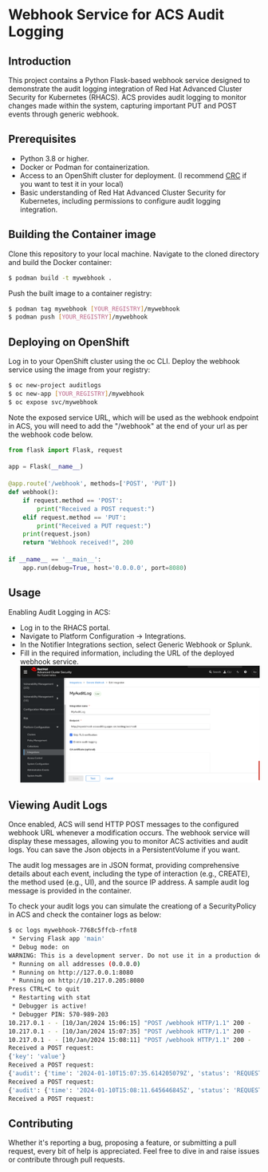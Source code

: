 # Webhook Service for ACS Audit Logging

## Introduction

This project contains a Python Flask-based webhook service designed to demonstrate the audit logging integration of Red Hat Advanced Cluster Security for Kubernetes (RHACS). ACS provides audit logging to monitor changes made within the system, capturing important PUT and POST events through generic webhook. 


## Prerequisites

* Python 3.8 or higher.
* Docker or Podman for containerization.
* Access to an OpenShift cluster for deployment. (I recommend [CRC](https://github.com/crc-org/crc) if you want to test it in your local)
* Basic understanding of Red Hat Advanced Cluster Security for Kubernetes, including permissions to configure audit logging integration.


## Building the Container image

Clone this repository to your local machine. Navigate to the cloned directory and build the Docker container:

```bash
$ podman build -t mywebhook .
```

Push the built image to a container registry:

```bash
$ podman tag mywebhook [YOUR_REGISTRY]/mywebhook
$ podman push [YOUR_REGISTRY]/mywebhook
```

## Deploying on OpenShift
Log in to your OpenShift cluster using the oc CLI. Deploy the webhook service using the image from your registry:

```bash
$ oc new-project auditlogs
$ oc new-app [YOUR_REGISTRY]/mywebhook
$ oc expose svc/mywebhook
```

Note the exposed service URL, which will be used as the webhook endpoint in ACS, you will need to add the "/webhook" at the end of your url as per the webhook code below.

```python
from flask import Flask, request

app = Flask(__name__)

@app.route('/webhook', methods=['POST', 'PUT'])
def webhook():
    if request.method == 'POST':
        print("Received a POST request:")
    elif request.method == 'PUT':
        print("Received a PUT request:")
    print(request.json)
    return "Webhook received!", 200

if __name__ == '__main__':
    app.run(debug=True, host='0.0.0.0', port=8080)
```

## Usage
Enabling Audit Logging in ACS:

* Log in to the RHACS portal.
* Navigate to Platform Configuration → Integrations.
* In the Notifier Integrations section, select Generic Webhook or Splunk.
* Fill in the required information, including the URL of the deployed webhook service.
![Generic WebHook Configuration in ACS](/images/genericwebhook.png)

## Viewing Audit Logs

Once enabled, ACS will send HTTP POST messages to the configured webhook URL whenever a modification occurs. The webhook service will display these messages, allowing you to monitor ACS activities and audit logs. You can save the Json objects in a PersistentVolume if you want. 

The audit log messages are in JSON format, providing comprehensive details about each event, including the type of interaction (e.g., CREATE), the method used (e.g., UI), and the source IP address. A sample audit log message is provided in the container.

To check your audit logs you can simulate the creationg of a SecurityPolicy in ACS and check the container logs as below:

```bash
$ oc logs mywebhook-7768c5ffcb-rfnt8
 * Serving Flask app 'main'
 * Debug mode: on
WARNING: This is a development server. Do not use it in a production deployment. Use a production WSGI server instead.
 * Running on all addresses (0.0.0.0)
 * Running on http://127.0.0.1:8080
 * Running on http://10.217.0.205:8080
Press CTRL+C to quit
 * Restarting with stat
 * Debugger is active!
 * Debugger PIN: 570-989-203
10.217.0.1 - - [10/Jan/2024 15:06:15] "POST /webhook HTTP/1.1" 200 -
10.217.0.1 - - [10/Jan/2024 15:07:35] "POST /webhook HTTP/1.1" 200 -
10.217.0.1 - - [10/Jan/2024 15:08:11] "POST /webhook HTTP/1.1" 200 -
Received a POST request:
{'key': 'value'}
Received a POST request:
{'audit': {'time': '2024-01-10T15:07:35.614205079Z', 'status': 'REQUEST_SUCCEEDED', 'user': {'friendlyName': 'kubeadmin', 'permissions': {'resourceToAccess': {'Access': 'READ_WRITE_ACCESS', 'Administration': 'READ_WRITE_ACCESS', 'Alert': 'READ_WRITE_ACCESS', 'CVE': 'READ_WRITE_ACCESS', 'Cluster': 'READ_WRITE_ACCESS', 'Compliance': 'READ_WRITE_ACCESS', 'Deployment': 'READ_WRITE_ACCESS', 'DeploymentExtension': 'READ_WRITE_ACCESS', 'Detection': 'READ_WRITE_ACCESS', 'Image': 'READ_WRITE_ACCESS', 'Integration': 'READ_WRITE_ACCESS', 'K8sRole': 'READ_WRITE_ACCESS', 'K8sRoleBinding': 'READ_WRITE_ACCESS', 'K8sSubject': 'READ_WRITE_ACCESS', 'Namespace': 'READ_WRITE_ACCESS', 'NetworkGraph': 'READ_WRITE_ACCESS', 'NetworkPolicy': 'READ_WRITE_ACCESS', 'Node': 'READ_WRITE_ACCESS', 'Secret': 'READ_WRITE_ACCESS', 'ServiceAccount': 'READ_WRITE_ACCESS', 'VulnerabilityManagementApprovals': 'READ_WRITE_ACCESS', 'VulnerabilityManagementRequests': 'READ_WRITE_ACCESS', 'WatchedImage': 'READ_WRITE_ACCESS', 'WorkflowAdministration': 'READ_WRITE_ACCESS'}}, 'roles': [{'name': 'Admin', 'resourceToAccess': {'Access': 'READ_WRITE_ACCESS', 'Administration': 'READ_WRITE_ACCESS', 'Alert': 'READ_WRITE_ACCESS', 'CVE': 'READ_WRITE_ACCESS', 'Cluster': 'READ_WRITE_ACCESS', 'Compliance': 'READ_WRITE_ACCESS', 'Deployment': 'READ_WRITE_ACCESS', 'DeploymentExtension': 'READ_WRITE_ACCESS', 'Detection': 'READ_WRITE_ACCESS', 'Image': 'READ_WRITE_ACCESS', 'Integration': 'READ_WRITE_ACCESS', 'K8sRole': 'READ_WRITE_ACCESS', 'K8sRoleBinding': 'READ_WRITE_ACCESS', 'K8sSubject': 'READ_WRITE_ACCESS', 'Namespace': 'READ_WRITE_ACCESS', 'NetworkGraph': 'READ_WRITE_ACCESS', 'NetworkPolicy': 'READ_WRITE_ACCESS', 'Node': 'READ_WRITE_ACCESS', 'Secret': 'READ_WRITE_ACCESS', 'ServiceAccount': 'READ_WRITE_ACCESS', 'VulnerabilityManagementApprovals': 'READ_WRITE_ACCESS', 'VulnerabilityManagementRequests': 'READ_WRITE_ACCESS', 'WatchedImage': 'READ_WRITE_ACCESS', 'WorkflowAdministration': 'READ_WRITE_ACCESS'}}]}, 'request': {'endpoint': '/v1/notifiers', 'method': 'POST', 'payload': {'@type': 'storage.Notifier', 'id': '13e19570-a5d3-4869-9a9d-1c4048063b6a', 'name': 'MyAuditLog', 'type': 'generic', 'uiEndpoint': 'https://central-stackrox.apps-crc.testing', 'generic': {'endpoint': 'http://mywebhook-acsauditlog.apps-crc.testing/webhook', 'skipTLSVerify': True, 'auditLoggingEnabled': True}}, 'sourceHeaders': {'requestAddr': '10.217.0.1:49318'}, 'sourceIp': '10.217.0.1:49318'}, 'method': 'UI', 'interaction': 'CREATE'}}
Received a POST request:
{'audit': {'time': '2024-01-10T15:08:11.645646845Z', 'status': 'REQUEST_SUCCEEDED', 'user': {'friendlyName': 'kubeadmin', 'permissions': {'resourceToAccess': {'Access': 'READ_WRITE_ACCESS', 'Administration': 'READ_WRITE_ACCESS', 'Alert': 'READ_WRITE_ACCESS', 'CVE': 'READ_WRITE_ACCESS', 'Cluster': 'READ_WRITE_ACCESS', 'Compliance': 'READ_WRITE_ACCESS', 'Deployment': 'READ_WRITE_ACCESS', 'DeploymentExtension': 'READ_WRITE_ACCESS', 'Detection': 'READ_WRITE_ACCESS', 'Image': 'READ_WRITE_ACCESS', 'Integration': 'READ_WRITE_ACCESS', 'K8sRole': 'READ_WRITE_ACCESS', 'K8sRoleBinding': 'READ_WRITE_ACCESS', 'K8sSubject': 'READ_WRITE_ACCESS', 'Namespace': 'READ_WRITE_ACCESS', 'NetworkGraph': 'READ_WRITE_ACCESS', 'NetworkPolicy': 'READ_WRITE_ACCESS', 'Node': 'READ_WRITE_ACCESS', 'Secret': 'READ_WRITE_ACCESS', 'ServiceAccount': 'READ_WRITE_ACCESS', 'VulnerabilityManagementApprovals': 'READ_WRITE_ACCESS', 'VulnerabilityManagementRequests': 'READ_WRITE_ACCESS', 'WatchedImage': 'READ_WRITE_ACCESS', 'WorkflowAdministration': 'READ_WRITE_ACCESS'}}, 'roles': [{'name': 'Admin', 'resourceToAccess': {'Access': 'READ_WRITE_ACCESS', 'Administration': 'READ_WRITE_ACCESS', 'Alert': 'READ_WRITE_ACCESS', 'CVE': 'READ_WRITE_ACCESS', 'Cluster': 'READ_WRITE_ACCESS', 'Compliance': 'READ_WRITE_ACCESS', 'Deployment': 'READ_WRITE_ACCESS', 'DeploymentExtension': 'READ_WRITE_ACCESS', 'Detection': 'READ_WRITE_ACCESS', 'Image': 'READ_WRITE_ACCESS', 'Integration': 'READ_WRITE_ACCESS', 'K8sRole': 'READ_WRITE_ACCESS', 'K8sRoleBinding': 'READ_WRITE_ACCESS', 'K8sSubject': 'READ_WRITE_ACCESS', 'Namespace': 'READ_WRITE_ACCESS', 'NetworkGraph': 'READ_WRITE_ACCESS', 'NetworkPolicy': 'READ_WRITE_ACCESS', 'Node': 'READ_WRITE_ACCESS', 'Secret': 'READ_WRITE_ACCESS', 'ServiceAccount': 'READ_WRITE_ACCESS', 'VulnerabilityManagementApprovals': 'READ_WRITE_ACCESS', 'VulnerabilityManagementRequests': 'READ_WRITE_ACCESS', 'WatchedImage': 'READ_WRITE_ACCESS', 'WorkflowAdministration': 'READ_WRITE_ACCESS'}}]}, 'request': {'endpoint': '/v1/policies/dryrunjob', 'method': 'POST', 'payload': {'@type': 'storage.Policy', 'name': '30-Day Scan Age (COPY)', 'description': "Alert on deployments with images that haven't been scanned in 30 days", 'rationale': 'Out-of-date scans may not identify the most recent CVEs.', 'remediation': 'Integrate a scanner with the StackRox Kubernetes Security Platform to trigger scans automatically.', 'categories': ['Security Best Practices'], 'lifecycleStages': ['DEPLOY'], 'severity': 'MEDIUM_SEVERITY', 'SORTName': '30-Day Scan Age', 'SORTLifecycleStage': 'DEPLOY', 'policyVersion': '1.1', 'policySections': [{'policyGroups': [{'fieldName': 'Image Scan Age', 'values': [{'value': '30'}]}]}]}, 'sourceHeaders': {'requestAddr': '10.217.0.1:49318'}, 'sourceIp': '10.217.0.1:49318'}, 'method': 'UI', 'interaction': 'CREATE'}}
Received a POST request:
```


## Contributing 

Whether it's reporting a bug, proposing a feature, or submitting a pull request, every bit of help is appreciated. Feel free to dive in and raise issues or contribute through pull requests. 